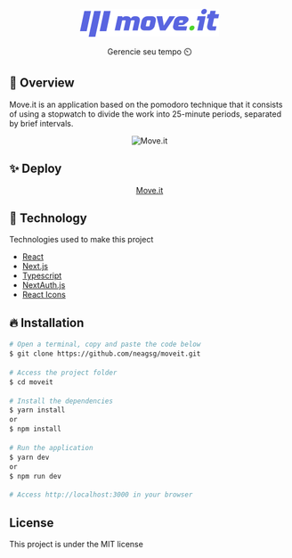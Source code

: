 <p align="center">
  <img src="https://raw.githubusercontent.com/neagsg/moveit/main/public/logo-full.svg" height="50" width="250"
  alt="Move.it" />
</p>

<p align="center">Gerencie seu tempo ⏲️</p>

## :book: Overview

Move.it is an application based on the pomodoro technique that it consists of using a stopwatch to divide the work into 25-minute periods, separated by brief intervals.

<p align="center">
  <img src="https://user-images.githubusercontent.com/38633178/116440378-d0c92980-a826-11eb-9744-6619acdc147f.gif"
  alt="Move.it" />
</p>

## :sparkles: Deploy

<p align="center">
  <a href="https://moveit-manager.vercel.app">Move.it</a>
</p>


## :rocket: Technology

Technologies used to make this project

- [React](https://pt-br.reactjs.org/)
- [Next.js](https://nextjs.org/)
- [Typescript](typescriptlang.org/)
- [NextAuth.js](https://next-auth.js.org/)
- [React Icons](https://react-icons.github.io/react-icons/)

## :fire: Installation

```bash
# Open a terminal, copy and paste the code below
$ git clone https://github.com/neagsg/moveit.git

# Access the project folder
$ cd moveit

# Install the dependencies
$ yarn install
or
$ npm install

# Run the application
$ yarn dev
or 
$ npm run dev

# Access http://localhost:3000 in your browser 
```

## License

This project is under the MIT license

